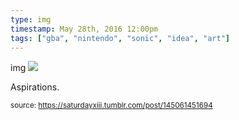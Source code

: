 ```yaml
---
type: img
timestamp: May 28th, 2016 12:00pm
tags: ["gba", "nintendo", "sonic", "idea", "art"]
---
```

img
<img src="https://saturdayxiii.github.io/media/145061451694.jpg"/>

Aspirations.
 
      
      
      
      
      
  
<small>source: https://saturdayxiii.tumblr.com/post/145061451694</small>